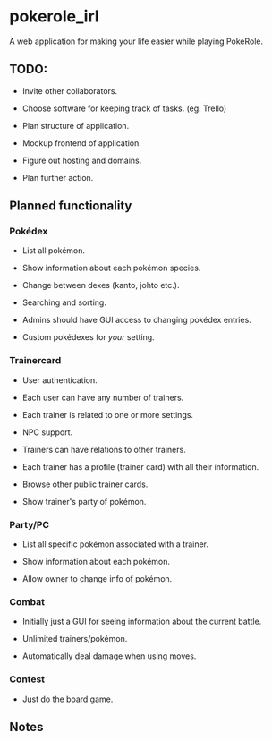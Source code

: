 # pokerole_irl
A web application for making your life easier while playing PokeRole.

## TODO:

* Invite other collaborators.

* Choose software for keeping track of tasks. (eg. Trello)

* Plan structure of application.

* Mockup frontend of application.

* Figure out hosting and domains.

* Plan further action.

## Planned functionality

### Pokédex

* List all pokémon.

* Show information about each pokémon species.

* Change between dexes (kanto, johto etc.).

* Searching and sorting.

* Admins should have GUI access to changing pokédex entries.

* Custom pokédexes for _your_ setting.

### Trainercard

* User authentication.

* Each user can have any number of trainers.

* Each trainer is related to one or more settings.

* NPC support.

* Trainers can have relations to other trainers.

* Each trainer has a profile (trainer card) with all their information.

* Browse other public trainer cards.

* Show trainer's party of pokémon.

### Party/PC

* List all specific pokémon associated with a trainer.

* Show information about each pokémon.

* Allow owner to change info of pokémon.

### Combat

* Initially just a GUI for seeing information about the current battle.

* Unlimited trainers/pokémon.

* Automatically deal damage when using moves.

### Contest

* Just do the board game.

## Notes

